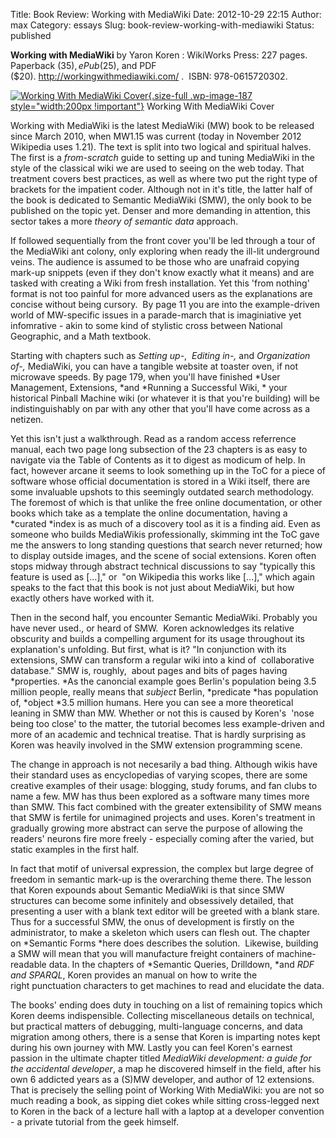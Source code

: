 Title: Book Review: Working with MediaWiki
Date: 2012-10-29 22:15
Author: max
Category: essays
Slug: book-review-working-with-mediawiki
Status: published

**Working with MediaWiki** by Yaron Koren : WikiWorks Press: 227 pages. Paperback ($35), ePub ($25), and PDF ($20). <http://workingwithmediawiki.com/> .  ISBN: 978-0615720302.

[![Working With MediaWiki Cover]({static}/images/uploads/2012/10/wwm-cover.png "wwm-cover"){.size-full .wp-image-187 style="width:200px !important"}]({static}/images/uploads/2012/10/wwm-cover.png) Working With MediaWiki Cover

Working with MediaWiki is the latest MediaWiki (MW) book to be released since March 2010, when MW1.15 was current (today in November 2012 Wikipedia uses 1.21). The text is split into two logical and spiritual halves. The first is a *from-scratch* guide to setting up and tuning MediaWiki in the style of the classical wiki we are used to seeing on the web today. That treatment covers best practices, as well as where two put the right type of brackets for the impatient coder. Although not in it's title, the latter half of the book is dedicated to Semantic MediaWiki (SMW), the only book to be published on the topic yet. Denser and more demanding in attention, this sector takes a more *theory of semantic data* approach.

If followed sequentially from the front cover you'll be led through a tour of the MediaWiki ant colony, only exploring when ready the ill-lit underground veins. The audience is assumed to be those who are unafraid copying mark-up snippets (even if they don't know exactly what it means) and are tasked with creating a Wiki from fresh installation. Yet this 'from nothing' format is not too painful for more advanced users as the explanations are concise without being cursory.  By page 11 you are into the example-driven world of MW-specific issues in a parade-march that is imaginiative yet infomrative - akin to some kind of stylistic cross between National Geographic, and a Math textbook.

Starting with chapters such as *Setting up-*,  *Editing in-,* and *Organization of-,* MediaWiki, you can have a tangible website at toaster oven, if not microwave speeds. By page 179, when you'll have finished *User Management, Extensions, *and *Running a Successful Wiki, * your historical Pinball Machine wiki (or whatever it is that you're building) will be indistinguishably on par with any other that you'll have come across as a netizen.

Yet this isn't just a walkthrough. Read as a random access referrence manual, each two page long subsection of the 23 chapters is as easy to navigate via the Table of Contents as it to digest as modicum of help. In fact, however arcane it seems to look something up in the ToC for a piece of software whose official documentation is stored in a Wiki itself, there are some invaluable upshots to this seemingly outdated search methodology. The foremost of which is that unlike the free online documentation, or other books which take as a template the online documentation, having a *curated *index is as much of a discovery tool as it is a finding aid. Even as someone who builds MediaWikis professionally, skimming int the ToC gave me the answers to long standing questions that search never returned; how to display outside images, and the scene of social extensions. Koren often stops midway through abstract technical discussions to say "typically this feature is used as \[...\]," or  "on Wikipedia this works like \[...\]," which again speaks to the fact that this book is not just about MediaWiki, but how exactly others have worked with it.

Then in the second half, you encounter Semantic MediaWiki. Probably you have never used., or heard of SMW.  Koren acknowledges its relative obscurity and builds a compelling argument for its usage throughout its explanation's unfolding. But first, what is it? "In conjunction with its extensions, SMW can transform a regular wiki into a kind of  collaborative database." SMW is, roughly,  about pages and bits of pages having *properties. *As the canoncial example goes Berlin's population being 3.5 million people, really means that *subject* Berlin, *predicate *has population of, *object *3.5 million humans. Here you can see a more theoretical leaning in SMW than MW. Whether or not this is caused by Koren's  'nose being too close' to the matter, the tutorial becomes less example-driven and more of an academic and technical treatise. That is hardly surprising as Koren was heavily involved in the SMW extension programming scene.

The change in approach is not necesarily a bad thing. Although wikis have their standard uses as encyclopedias of varying scopes, there are some creative examples of their usage: blogging, study forums, and fan clubs to name a few. MW has thus been explored as a software many times more than SMW. This fact combined with the greater extensibility of SMW means that SMW is fertile for unimagined projects and uses. Koren's treatment in gradually growing more abstract can serve the purpose of allowing the readers' neurons fire more freely - especially coming after the varied, but static examples in the first half.

In fact that motif of universal expression, the complex but large degree of freedom in semantic mark-up is the overarching theme there. The lesson that Koren expounds about Semantic MediaWiki is that since SMW structures can become some infinitely and obsessively detailed, that presenting a user with a blank text editor will be greeted with a blank stare. Thus for a successful SMW, the onus of development is firstly on the administrator, to make a skeleton which users can flesh out. The chapter on *Semantic Forms *here does describes the solution.  Likewise, building a SMW will mean that you will manufacture freight containers of machine-readable data. In the chapters of *Semantic Queries, Drilldown, *and *RDF and SPARQL*, Koren provides an manual on how to write the right punctuation characters to get machines to read and elucidate the data.

The books' ending does duty in touching on a list of remaining topics which Koren deems indispensible. Collecting miscellaneous details on technical, but practical matters of debugging, multi-language concerns, and data migration among others, there is a sense that Koren is imparting notes kept during his own journey with MW. Lastly you can feel Koren's earnest passion in the ultimate chapter titled *MediaWiki development: a guide for the accidental developer*, a map he discovered himself in the field, after his own 6 addicted years as a (S)MW developer, and author of 12 extensions. That is precisely the selling point of Working With MediaWiki: you are not so much reading a book, as sipping diet cokes while sitting cross-legged next to Koren in the back of a lecture hall with a laptop at a developer convention - a private tutorial from the geek himself.
